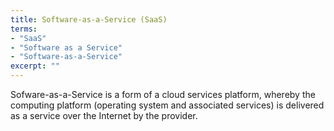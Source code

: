 ```yaml
---
title: Software-as-a-Service (SaaS)
terms: 
- "SaaS"
- "Software as a Service"
- "Software-as-a-Service"
excerpt: ""
---
```

Sofware-as-a-Service is a form of a cloud services platform, whereby the computing platform (operating system and associated services) is delivered as a service over the Internet by the provider. 


